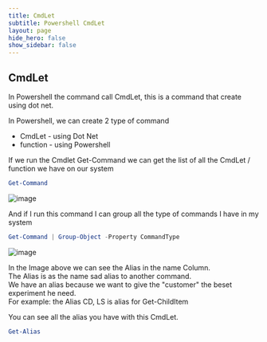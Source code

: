 ```yaml
---
title: CmdLet
subtitle: Powershell CmdLet
layout: page
hide_hero: false
show_sidebar: false
---
```

## CmdLet
In Powershell the command call CmdLet, this is a command that create using dot net.

In Powershell, we can create 2 type of command
* CmdLet - using Dot Net
* function - using Powershell

If we run the Cmdlet Get-Command we can get the list of all the CmdLet / function we have on our system
```powershell
Get-Command
```
![image](https://github.com/itamartz/Powershell/assets/10198823/60c64a00-0566-43b4-880a-b3f7d44fa95d)

And if I run this command I can group all the type of commands I have in my system
```powershell
Get-Command | Group-Object -Property CommandType
```
![image](https://github.com/itamartz/Powershell/assets/10198823/36b2b031-7cba-4018-9d34-69748ed61580)

In the Image above we can see the Alias in the name Column.\
The Alias is as the name sad alias to another command.\
We have an alias because we want to give the "customer" the beset experiment he need.\
For example: the Alias CD, LS is alias for Get-ChildItem

You can see all the alias you have with this CmdLet.
```powershell
Get-Alias
```


